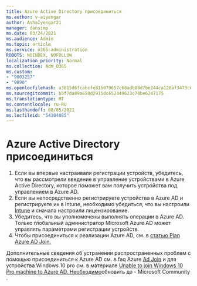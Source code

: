 ```yaml
---
title: Azure Active Directory присоединиться
ms.author: v-aiyengar
author: AshaIyengar21
manager: dansimp
ms.date: 03/24/2021
ms.audience: Admin
ms.topic: article
ms.service: o365-administration
ROBOTS: NOINDEX, NOFOLLOW
localization_priority: Normal
ms.collection: Adm_O365
ms.custom:
- "9003257"
- "9890"
ms.openlocfilehash: a3815d6fcabcfe81b079657c68adb89d7be244ca128af3473c6b22c1a4f7c833
ms.sourcegitcommit: b5f7da89a650d2915dc652449623c78be6247175
ms.translationtype: MT
ms.contentlocale: ru-RU
ms.lasthandoff: 08/05/2021
ms.locfileid: "54104085"
---
```

# <a name="azure-active-directory-join"></a>Azure Active Directory присоединиться

1. Если вы впервые настраивали регистрации устройств, убедитесь, [](/azure/active-directory/devices/overview) что вы рассмотрели введение в управление устройствами в Azure Active Directory, которое поможет вам получить устройства под управлением в Azure AD. 
1. Если вы непосредственно регистрируете устройства в Azure AD и регистрируете их в Intune, необходимо [](/mem/intune/fundamentals/licenses-assign) убедиться, что вы настроили [Intune](/mem/intune/enrollment/device-enrollment) и сначала настроили лицензирование.
1. Убедитесь, что вы уполномочены выполнять операции в Azure AD. Только глобальный администратор Microsoft Azure AD может управлять параметрами регистрации устройств.
1. Чтобы присоединиться к реализации Azure AD, см. в [статью Plan Azure AD Join.](/azure/active-directory/devices/azureadjoin-plan)

Дополнительные сведения об устранении распространенных проблем с помощью присоединиться к Azure AD см. в faq Azure [Ad Join](/azure/active-directory/devices/faq) и для устройства Windows 10 pro см. в материале [Unable to join Windows 10 Pro machine to Azure AD. Необходимо](https://answers.microsoft.com/en-us/msoffice/forum/msoffice_install-mso_win10-mso_365hp/unable-to-join-windows-10-pro-machine-to-azure-ad/abb1ca7d-b317-45ec-a628-e1c10eae2900)обновить до - Microsoft Community .
